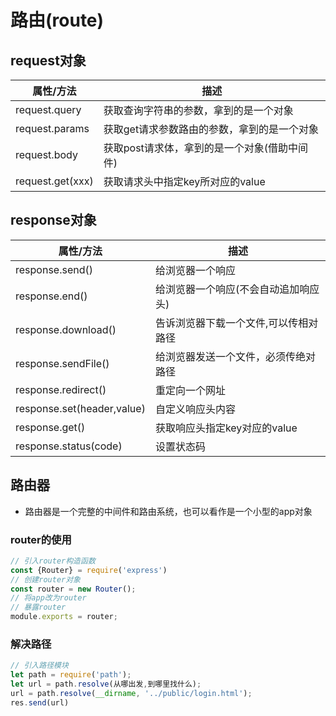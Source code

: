 # 路由(route)

## request对象

属性/方法|描述
--------|---
request.query|获取查询字符串的参数，拿到的是一个对象
request.params|获取get请求参数路由的参数，拿到的是一个对象
request.body|获取post请求体，拿到的是一个对象(借助中间件)
request.get(xxx)|获取请求头中指定key所对应的value

## response对象

属性/方法|描述
--------|---
response.send()|给浏览器一个响应
response.end()|给浏览器一个响应(不会自动追加响应头)
response.download()|告诉浏览器下载一个文件,可以传相对路径
response.sendFile()|给浏览器发送一个文件，必须传绝对路径
response.redirect()|重定向一个网址
response.set(header,value)|自定义响应头内容
response.get()|获取响应头指定key对应的value
response.status(code)|设置状态码

## 路由器

- 路由器是一个完整的中间件和路由系统，也可以看作是一个小型的app对象

### router的使用

```js
// 引入router构造函数
const {Router} = require('express')
// 创建router对象
const router = new Router();
// 将app改为router
// 暴露router
module.exports = router;

```

### 解决路径

```js
// 引入路径模块
let path = require('path');
let url = path.resolve(从哪出发,到哪里找什么);
url = path.resolve(__dirname, '../public/login.html');
res.send(url)
```
